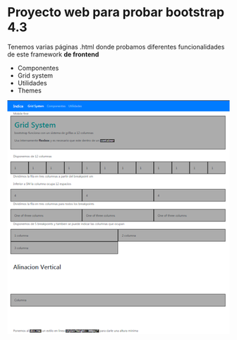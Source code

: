 # Proyecto web para probar bootstrap 4.3

Tenemos varias páginas .html donde probamos diferentes funcionalidades de este framework **de frontend**

- Componentes
- Grid system
- Utilidades
- Themes

![Alt text](https://github.com/JosebaMerino/Bootstrap4/blob/master/Captura.PNG)